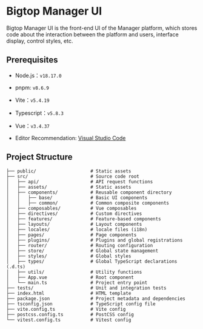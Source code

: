 <!---
   Licensed to the Apache Software Foundation (ASF) under one or more
   contributor license agreements.  See the NOTICE file distributed with
   this work for additional information regarding copyright ownership.
   The ASF licenses this file to You under the Apache License, Version 2.0
   (the "License"); you may not use this file except in compliance with
   the License.  You may obtain a copy of the License at

       http://www.apache.org/licenses/LICENSE-2.0

   Unless required by applicable law or agreed to in writing, software
   distributed under the License is distributed on an "AS IS" BASIS,
   WITHOUT WARRANTIES OR CONDITIONS OF ANY KIND, either express or implied.
   See the License for the specific language governing permissions and
   limitations under the License.
--->

# Bigtop Manager UI 

Bigtop Manager UI is the front-end UI of the Manager platform, which stores code about the interaction between the platform and users, interface display, control styles, etc.

## Prerequisites

- Node.js：`v18.17.0`

- pnpm: `v8.6.9`

- Vite：`v5.4.19`

- Typescript：`v5.8.3`

- Vue：`v3.4.37`

- Editor Recommendation: [Visual Studio Code](https://code.visualstudio.com/)

## Project Structure

```plaintext
├── public/                    # Static assets
├── src/                       # Source code root
│   ├── api/                   # API request functions
│   ├── assets/                # Static assets 
│   ├── components/            # Reusable component directory
│   │   ├── base/              # Basic UI components
│   │   ├── common/            # Common composite components
│   ├── composables/           # Vue composables 
│   ├── directives/            # Custom directives
│   ├── features/              # Feature-based components
│   ├── layouts/               # Layout components
│   ├── locales/               # locale files (i18n)
│   ├── pages/                 # Page components
│   ├── plugins/               # Plugins and global registrations
│   ├── router/                # Routing configuration
│   ├── store/                 # Global state management
│   ├── styles/                # Global styles
│   ├── types/                 # Global TypeScript declarations (.d.ts)
│   ├── utils/                 # Utility functions
│   ├── App.vue                # Root component
│   └── main.ts                # Project entry point
├── tests/                     # Unit and integration tests
├── index.html                 # HTML template
├── package.json               # Project metadata and dependencies
├── tsconfig.json              # TypeScript config file
├── vite.config.ts             # Vite config
├── postcss.config.ts          # PostCSS config
└── vitest.config.ts           # Vitest config
```
